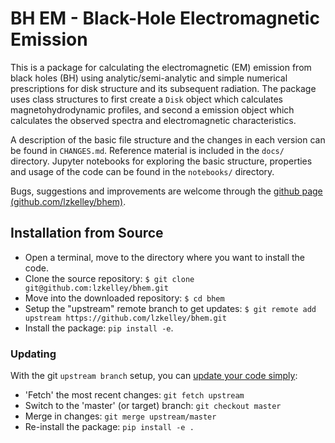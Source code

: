# BH EM - Black-Hole Electromagnetic Emission

This is a package for calculating the electromagnetic (EM) emission from black holes (BH) using analytic/semi-analytic and simple numerical prescriptions for disk structure and its subsequent radiation.  The package uses class structures to first create a `Disk` object which calculates magnetohydrodynamic profiles, and second a emission object which calculates the observed spectra and electromagnetic characteristics.

A description of the basic file structure and the changes in each version can be found in `CHANGES.md`.  Reference material is included in the `docs/` directory.  Jupyter notebooks for exploring the basic structure, properties and usage of the code can be found in the `notebooks/` directory.

Bugs, suggestions and improvements are welcome through the [github page (github.com/lzkelley/bhem)](https://github.com/lzkelley/bhem).


## Installation from Source
- Open a terminal, move to the directory where you want to install the code.
- Clone the source repository: `$ git clone git@github.com:lzkelley/bhem.git`
- Move into the downloaded repository: `$ cd bhem`
- Setup the "upstream" remote branch to get updates: `$ git remote add upstream https://github.com/lzkelley/bhem.git`
- Install the package: `pip install -e`.

### Updating
With the git `upstream branch` setup, you can [update your code simply](https://help.github.com/articles/syncing-a-fork/):
- 'Fetch' the most recent changes: `git fetch upstream`
- Switch to the 'master' (or target) branch: `git checkout master`
- Merge in changes: `git merge upstream/master`
- Re-install the package: `pip install -e .`

